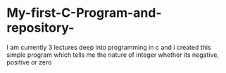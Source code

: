 # My-first-C-Program-and-repository-
I am currently 3 lectures deep into programming in c and i created this simple program which tells me the nature of integer whether its negative, positive or zero 
